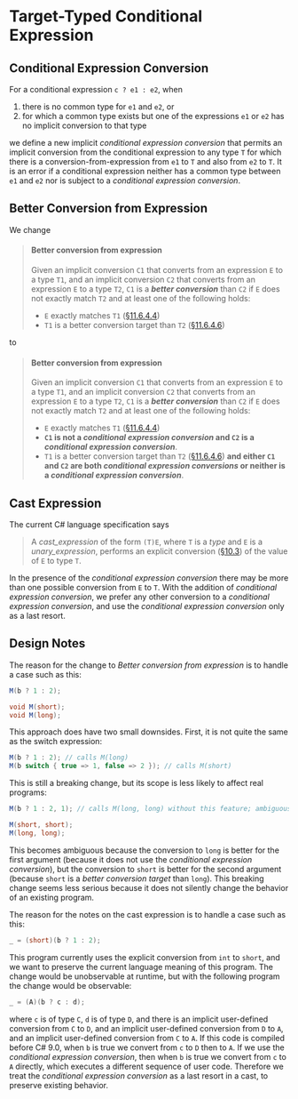 # Target-Typed Conditional Expression

## Conditional Expression Conversion

For a conditional expression `c ? e1 : e2`, when

1. there is no common type for `e1` and `e2`, or
2. for which a common type exists but one of the expressions `e1` or `e2` has no implicit conversion to that type

we define a new implicit *conditional expression conversion* that permits an implicit conversion from the conditional expression to any type `T` for which there is a conversion-from-expression from `e1` to `T` and also from `e2` to `T`.  It is an error if a conditional expression neither has a common type between `e1` and `e2` nor is subject to a *conditional expression conversion*.

## Better Conversion from Expression

We change

> #### Better conversion from expression
> 
> Given an implicit conversion `C1` that converts from an expression `E` to a type `T1`, and an implicit conversion `C2` that converts from an expression `E` to a type `T2`, `C1` is a ***better conversion*** than `C2` if `E` does not exactly match `T2` and at least one of the following holds:
> 
> * `E` exactly matches `T1` ([§11.6.4.4](https://github.com/dotnet/csharpstandard/blob/draft-v6/standard/expressions.md#11644-better-conversion-from-expression))
> * `T1` is a better conversion target than `T2` ([§11.6.4.6](https://github.com/dotnet/csharpstandard/blob/draft-v6/standard/expressions.md#11646-better-conversion-target))

to

> #### Better conversion from expression
> 
> Given an implicit conversion `C1` that converts from an expression `E` to a type `T1`, and an implicit conversion `C2` that converts from an expression `E` to a type `T2`, `C1` is a ***better conversion*** than `C2` if `E` does not exactly match `T2` and at least one of the following holds:
> 
> * `E` exactly matches `T1` ([§11.6.4.4](https://github.com/dotnet/csharpstandard/blob/draft-v6/standard/expressions.md#11644-better-conversion-from-expression))
> * **`C1` is not a *conditional expression conversion* and `C2` is a *conditional expression conversion***.
> * `T1` is a better conversion target than `T2` ([§11.6.4.6](https://github.com/dotnet/csharpstandard/blob/draft-v6/standard/expressions.md#11646-better-conversion-target)) **and either `C1` and `C2` are both *conditional expression conversions* or neither is a *conditional expression conversion***.

## Cast Expression

The current C# language specification says

> A *cast_expression* of the form `(T)E`, where `T` is a *type* and `E` is a *unary_expression*, performs an explicit conversion ([§10.3](https://github.com/dotnet/csharpstandard/blob/draft-v6/standard/conversions.md#103-explicit-conversions)) of the value of `E` to type `T`.

In the presence of the *conditional expression conversion* there may be more than one possible conversion from `E` to `T`. With the addition of *conditional expression conversion*, we prefer any other conversion to a *conditional expression conversion*, and use the *conditional expression conversion* only as a last resort.

## Design Notes

The reason for the change to *Better conversion from expression* is to handle a case such as this:

```csharp
M(b ? 1 : 2);

void M(short);
void M(long);
```

This approach does have two small downsides.  First, it is not quite the same as the switch expression:

```csharp
M(b ? 1 : 2); // calls M(long)
M(b switch { true => 1, false => 2 }); // calls M(short)
```

This is still a breaking change, but its scope is less likely to affect real programs:

```csharp
M(b ? 1 : 2, 1); // calls M(long, long) without this feature; ambiguous with this feature.

M(short, short);
M(long, long);
```

This becomes ambiguous because the conversion to `long` is better for the first argument (because it does not use the *conditional expression conversion*), but the conversion to `short` is better for the second argument (because `short` is a *better conversion target* than `long`). This breaking change seems less serious because it does not silently change the behavior of an existing program.

The reason for the notes on the cast expression is to handle a case such as this:

```csharp
_ = (short)(b ? 1 : 2);
```

This program currently uses the explicit conversion from `int` to `short`, and we want to preserve the current language meaning of this program.  The change would be unobservable at runtime, but with the following program the change would be observable:

```csharp
_ = (A)(b ? c : d);
```

where `c` is of type `C`, `d` is of type `D`, and there is an implicit user-defined conversion from `C` to `D`, and an implicit user-defined conversion from `D` to `A`, and an implicit user-defined conversion from `C` to `A`. If this code is compiled before C# 9.0, when `b` is true we convert from `c` to `D` then to `A`. If we use the *conditional expression conversion*, then when `b` is true we convert from `c` to `A` directly, which executes a different sequence of user code. Therefore we treat the *conditional expression conversion* as a last resort in a cast, to preserve existing behavior.
